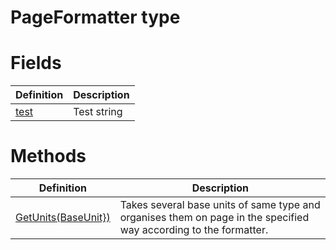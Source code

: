 <a name='T-Vsxmd-PageFormatter'></a>
# PageFormatter type



# Fields

| Definition | Description |
|-|-|
| [test](/Vsxmd.PageFormatter.md/#F-Vsxmd-PageFormatter-test) | Test string |

# Methods

| Definition | Description |
|-|-|
| [GetUnits(BaseUnit})](/Vsxmd.PageFormatter.md/#M-Vsxmd-PageFormatter-GetUnits-System-Collections-Generic-IEnumerable{Vsxmd-Units-BaseUnit}-) | Takes several base units of same type and organises them on page in the specified way according to the formatter. |
